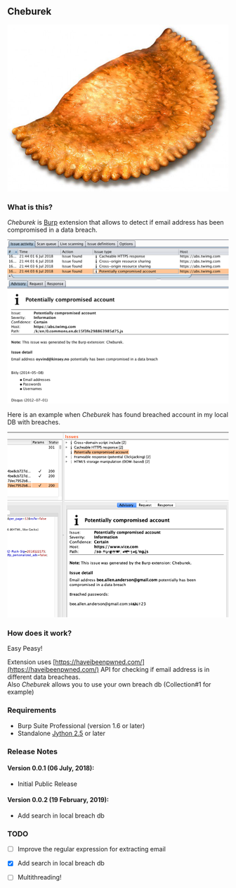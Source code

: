 ## Cheburek

![cheburek](img/cheburek.jpg) 

### What is this?

*Cheburek* is [Burp](https://portswigger.net/) extension that allows to detect if email address has been compromised in a data breach.


![Demo](img/demo.png) 


Here is an example when *Cheburek* has found breached account in my local DB with breaches.


![Demo2](img/demo2.png) 

### How does it work?

Easy Peasy!

Extension uses [https://haveibeenpwned.com/](https://haveibeenpwned.com/) API for checking if email address is in different data breacheas.\
Also *Cheburek* allows you to use your own breach db (Collection\#1 for example)

### Requirements

* Burp Suite Professional (version 1.6 or later)
* Standalone [Jython 2.5](http://www.jython.org/downloads.html) or later 

### Release Notes

#### Version 0.0.1 (06 July, 2018):
 * Initial Public Release

#### Version 0.0.2 (19 February, 2019):
 * Add search in local breach db 

### TODO

- [ ] Improve the regular expression for extracting email
- [x] Add search in local breach db
- [ ] Multithreading!

